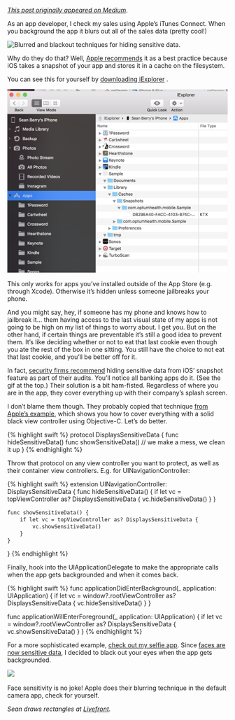 *[This post originally appeared on Medium](https://medium.com/livefront/cover-up-your-users-sensitive-data-it-s-private-309c0173dffd)*.

As an app developer, I check my sales using Apple’s iTunes Connect. When you background the app it blurs out all of the sales data (pretty cool!)

![*Blurred and blackout techniques for hiding sensitive data.*](/assets/images/cover-up-your-users-sensitive-data-it-s-private/1_f5zfvHWyx3vhtuvywpWfw.gif)

Why do they do that? Well, [Apple recommends](https://developer.apple.com/library/content/qa/qa1838/_index.html) it as a best practice because iOS takes a snapshot of your app and stores it in a cache on the filesystem.

You can see this for yourself by [downloading iExplorer](https://macroplant.com/iexplorer) .

![[.ktx](https://www.khronos.org/opengles/sdk/tools/KTX/file_format_spec/) is a picture format](/assets/images/cover-up-your-users-sensitive-data-it-s-private/1XIJCCwdI5iQkJb_kXNh5Iw.png)

This only works for apps you’ve installed outside of the App Store (e.g. through Xcode). Otherwise it’s hidden unless someone jailbreaks your phone.

And you might say, hey, if someone has my phone and knows how to jailbreak it… them having access to the last visual state of my apps is not going to be high on my list of things to worry about. I get you. But on the other hand, if certain things are preventable it’s still a good idea to prevent them. It’s like deciding whether or not to eat that last cookie even though you ate the rest of the box in one sitting. You still have the choice to not eat that last cookie, and you’ll be better off for it.

In fact, [security firms recommend](https://books.nowsecure.com/secure-mobile-development/en/ios/avoid-cached-application-snapshots.html) hiding sensitive data from iOS’ snapshot feature as part of their audits. You’ll notice all banking apps do it. (See the gif at the top.) Their solution is a bit ham-fisted. Regardless of where you are in the app, they cover everything up with their company’s splash screen.

I don’t blame them though. They probably copied that technique [from Apple’s example](https://developer.apple.com/library/content/qa/qa1838/_index.html), which shows you how to cover everything with a solid black view controller using Objective-C. Let’s do better.

{% highlight swift %}
protocol DisplaysSensitiveData {
    func hideSensitiveData()
    func showSensitiveData() // we make a mess, we clean it up
}
{% endhighlight %}


Throw that protocol on any view controller you want to protect, as well as their container view controllers. E.g. for UINavigationController:

{% highlight swift %}
extension UINavigationController: DisplaysSensitiveData {
    func hideSensitiveData() {
        if let vc = topViewController as? DisplaysSensitiveData {
            vc.hideSensitiveData()
        }
    }

    func showSensitiveData() {
        if let vc = topViewController as? DisplaysSensitiveData {
            vc.showSensitiveData()
        }
    }
}
{% endhighlight %}


Finally, hook into the UIApplicationDelegate to make the appropriate calls when the app gets backgrounded and when it comes back.

{% highlight swift %}
func applicationDidEnterBackground(_ application: UIApplication) {
  if let vc = window?.rootViewController as? DisplaysSensitiveData {
    vc.hideSensitiveData()
  }
}

func applicationWillEnterForeground(_ application: UIApplication) {
  if let vc = window?.rootViewController as? DisplaysSensitiveData {
    vc.showSensitiveData()
  }
}
{% endhighlight %}


For a more sophisticated example, [check out my selfie app](https://github.com/regularberry/selfieapp). Since [faces are now sensitive data](https://www.apple.com/iphone-x/#face-id), I decided to black out your eyes when the app gets backgrounded.

![](/assets/images/cover-up-your-users-sensitive-data-it-s-private/1M9Z6yvSpyWvXg_PmeXVTtQ.gif)

Face sensitivity is no joke! Apple does their blurring technique in the default camera app, check for yourself.

*Sean draws rectangles at [Livefront](http://www.livefront.com).*
